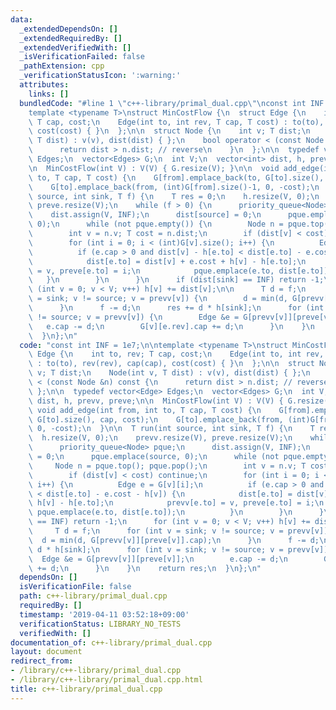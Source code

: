```yaml
---
data:
  _extendedDependsOn: []
  _extendedRequiredBy: []
  _extendedVerifiedWith: []
  _isVerificationFailed: false
  _pathExtension: cpp
  _verificationStatusIcon: ':warning:'
  attributes:
    links: []
  bundledCode: "#line 1 \"c++-library/primal_dual.cpp\"\nconst int INF = 1e7;\n\n\
    template <typename T>\nstruct MinCostFlow {\n  struct Edge {\n    int to, rev;\
    \ T cap, cost;\n    Edge(int to, int rev, T cap, T cost) : to(to), rev(rev), cap(cap),\
    \ cost(cost) { }\n  };\n\n  struct Node {\n    int v; T dist;\n    Node(int v,\
    \ T dist) : v(v), dist(dist) { };\n    bool operator < (const Node &n) const {\n\
    \      return dist > n.dist; // reverse\n    }\n  };\n\n  typedef vector<Edge>\
    \ Edges;\n  vector<Edges> G;\n  int V;\n  vector<int> dist, h, prevv, preve;\n\
    \n  MinCostFlow(int V) : V(V) { G.resize(V); }\n\n  void add_edge(int from, int\
    \ to, T cap, T cost) {\n    G[from].emplace_back(to, G[to].size(), cap, cost);\n\
    \    G[to].emplace_back(from, (int)G[from].size()-1, 0, -cost);\n  }\n\n  T run(int\
    \ source, int sink, T f) {\n    T res = 0;\n    h.resize(V, 0);\n    prevv.resize(V),\
    \ preve.resize(V);\n    while (f > 0) {\n      priority_queue<Node> pque;\n  \
    \    dist.assign(V, INF);\n      dist[source] = 0;\n      pque.emplace(source,\
    \ 0);\n      while (not pque.empty()) {\n        Node n = pque.top(); pque.pop();\n\
    \        int v = n.v; T cost = n.dist;\n        if (dist[v] < cost) continue;\n\
    \        for (int i = 0; i < (int)G[v].size(); i++) {\n          Edge e = G[v][i];\n\
    \          if (e.cap > 0 and dist[v] - h[e.to] < dist[e.to] - e.cost - h[v]) {\n\
    \            dist[e.to] = dist[v] + e.cost + h[v] - h[e.to];\n            prevv[e.to]\
    \ = v, preve[e.to] = i;\n            pque.emplace(e.to, dist[e.to]);\n       \
    \   }\n        }\n      }\n      if (dist[sink] == INF) return -1;\n      for\
    \ (int v = 0; v < V; v++) h[v] += dist[v];\n\n      T d = f;\n      for (int v\
    \ = sink; v != source; v = prevv[v]) {\n        d = min(d, G[prevv[v]][preve[v]].cap);\n\
    \      }\n      f -= d;\n      res += d * h[sink];\n      for (int v = sink; v\
    \ != source; v = prevv[v]) {\n        Edge &e = G[prevv[v]][preve[v]];\n     \
    \   e.cap -= d;\n        G[v][e.rev].cap += d;\n      }\n    }\n    return res;\n\
    \  }\n};\n"
  code: "const int INF = 1e7;\n\ntemplate <typename T>\nstruct MinCostFlow {\n  struct\
    \ Edge {\n    int to, rev; T cap, cost;\n    Edge(int to, int rev, T cap, T cost)\
    \ : to(to), rev(rev), cap(cap), cost(cost) { }\n  };\n\n  struct Node {\n    int\
    \ v; T dist;\n    Node(int v, T dist) : v(v), dist(dist) { };\n    bool operator\
    \ < (const Node &n) const {\n      return dist > n.dist; // reverse\n    }\n \
    \ };\n\n  typedef vector<Edge> Edges;\n  vector<Edges> G;\n  int V;\n  vector<int>\
    \ dist, h, prevv, preve;\n\n  MinCostFlow(int V) : V(V) { G.resize(V); }\n\n \
    \ void add_edge(int from, int to, T cap, T cost) {\n    G[from].emplace_back(to,\
    \ G[to].size(), cap, cost);\n    G[to].emplace_back(from, (int)G[from].size()-1,\
    \ 0, -cost);\n  }\n\n  T run(int source, int sink, T f) {\n    T res = 0;\n  \
    \  h.resize(V, 0);\n    prevv.resize(V), preve.resize(V);\n    while (f > 0) {\n\
    \      priority_queue<Node> pque;\n      dist.assign(V, INF);\n      dist[source]\
    \ = 0;\n      pque.emplace(source, 0);\n      while (not pque.empty()) {\n   \
    \     Node n = pque.top(); pque.pop();\n        int v = n.v; T cost = n.dist;\n\
    \        if (dist[v] < cost) continue;\n        for (int i = 0; i < (int)G[v].size();\
    \ i++) {\n          Edge e = G[v][i];\n          if (e.cap > 0 and dist[v] - h[e.to]\
    \ < dist[e.to] - e.cost - h[v]) {\n            dist[e.to] = dist[v] + e.cost +\
    \ h[v] - h[e.to];\n            prevv[e.to] = v, preve[e.to] = i;\n           \
    \ pque.emplace(e.to, dist[e.to]);\n          }\n        }\n      }\n      if (dist[sink]\
    \ == INF) return -1;\n      for (int v = 0; v < V; v++) h[v] += dist[v];\n\n \
    \     T d = f;\n      for (int v = sink; v != source; v = prevv[v]) {\n      \
    \  d = min(d, G[prevv[v]][preve[v]].cap);\n      }\n      f -= d;\n      res +=\
    \ d * h[sink];\n      for (int v = sink; v != source; v = prevv[v]) {\n      \
    \  Edge &e = G[prevv[v]][preve[v]];\n        e.cap -= d;\n        G[v][e.rev].cap\
    \ += d;\n      }\n    }\n    return res;\n  }\n};\n"
  dependsOn: []
  isVerificationFile: false
  path: c++-library/primal_dual.cpp
  requiredBy: []
  timestamp: '2019-04-11 03:52:18+09:00'
  verificationStatus: LIBRARY_NO_TESTS
  verifiedWith: []
documentation_of: c++-library/primal_dual.cpp
layout: document
redirect_from:
- /library/c++-library/primal_dual.cpp
- /library/c++-library/primal_dual.cpp.html
title: c++-library/primal_dual.cpp
---
```

